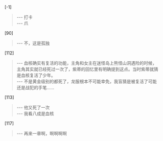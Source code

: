 
[-1] 
>--- 打卡<br>
>--- 爪<br>

[90] 
>--- 不，这是孤独<br>

[112] 
>--- 血核确实有复活的功能，主角和女主在迷怪岛上熊怪山洞遇险的时候，主角其实就已经死过一次了，紫蒂的回忆里有明确提到这点。当时紫蒂就猜是血核复活了少年。<br>
>--- 不是黄金级别的都死了，龙服根本不可能幸免，我盲猜是被复活了可能还是战犯的手笔……<br>

[113] 
>--- 他又死了一次<br>
>--- 我看八成是血核<br>

[117] 
>--- 再来一章啊，啊啊啊啊<br>
